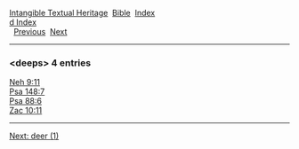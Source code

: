[Intangible Textual Heritage](../../index)  [Bible](../index) 
[Index](index)   
[d Index](_d_)  
  [Previous](c02950)  [Next](c02952) 

------------------------------------------------------------------------

### &lt;deeps&gt; 4 entries

[Neh 9:11](../kjv/neh009.htm#011)  
[Psa 148:7](../kjv/psa148.htm#007)  
[Psa 88:6](../kjv/psa088.htm#006)  
[Zac 10:11](../kjv/zac010.htm#011)  

------------------------------------------------------------------------

[Next: deer (1)](c02952)
